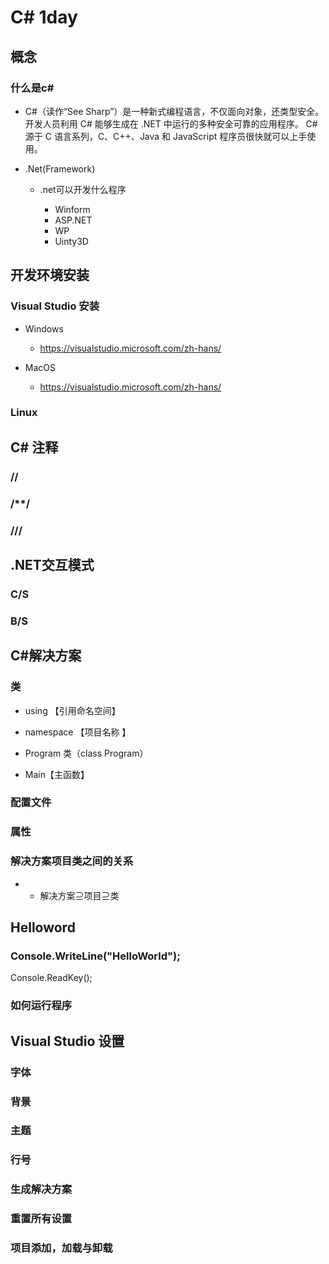 # C# 1day

## 概念

### 什么是c#

- C#（读作“See Sharp”）是一种新式编程语言，不仅面向对象，还类型安全。 开发人员利用 C# 能够生成在 .NET 中运行的多种安全可靠的应用程序。 C# 源于 C 语言系列，C、C++、Java 和 JavaScript 程序员很快就可以上手使用。 
- .Net(Framework)

	- .net可以开发什么程序

		- Winform
		- ASP.NET
		- WP
		- Uinty3D

## 开发环境安装

### Visual Studio 安装

- Windows

	- https://visualstudio.microsoft.com/zh-hans/

- MacOS

	- https://visualstudio.microsoft.com/zh-hans/

### Linux

## C# 注释

### //

### /**/

### ///

## .NET交互模式

### C/S

### B/S

## C#解决方案

### 类

-  using  【引用命名空间】

-  namespace 【项目名称 】
- Program 类（class Program）
- Main【主函数】 

### 配置文件

### 属性

### 解决方案项目类之间的关系

- * 解决方案⊇项目⊇类

## Helloword

### Console.WriteLine("HelloWorld");
Console.ReadKey();


### 如何运行程序

## Visual Studio 设置

### 字体

### 背景

### 主题

### 行号

### 生成解决方案

### 重置所有设置

### 项目添加，加载与卸载

